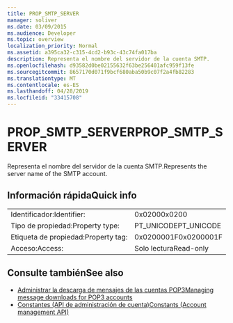 ```yaml
---
title: PROP_SMTP_SERVER
manager: soliver
ms.date: 03/09/2015
ms.audience: Developer
ms.topic: overview
localization_priority: Normal
ms.assetid: a395ca32-c315-4cd2-b93c-43c74fa017ba
description: Representa el nombre del servidor de la cuenta SMTP.
ms.openlocfilehash: d93582d0be02155632f63be256401afc959f13fe
ms.sourcegitcommit: 8657170d071f9bcf680aba50b9c07f2a4fb82283
ms.translationtype: MT
ms.contentlocale: es-ES
ms.lasthandoff: 04/28/2019
ms.locfileid: "33415708"
---
```

# <a name="prop_smtp_server"></a><span data-ttu-id="84301-103">PROP_SMTP_SERVER</span><span class="sxs-lookup"><span data-stu-id="84301-103">PROP_SMTP_SERVER</span></span>

<span data-ttu-id="84301-104">Representa el nombre del servidor de la cuenta SMTP.</span><span class="sxs-lookup"><span data-stu-id="84301-104">Represents the server name of the SMTP account.</span></span>
  
## <a name="quick-info"></a><span data-ttu-id="84301-105">Información rápida</span><span class="sxs-lookup"><span data-stu-id="84301-105">Quick info</span></span>

|||
|:-----|:-----|
|<span data-ttu-id="84301-106">Identificador:</span><span class="sxs-lookup"><span data-stu-id="84301-106">Identifier:</span></span>  <br/> |<span data-ttu-id="84301-107">0x0200</span><span class="sxs-lookup"><span data-stu-id="84301-107">0x0200</span></span>  <br/> |
|<span data-ttu-id="84301-108">Tipo de propiedad:</span><span class="sxs-lookup"><span data-stu-id="84301-108">Property type:</span></span>  <br/> |<span data-ttu-id="84301-109">PT_UNICODE</span><span class="sxs-lookup"><span data-stu-id="84301-109">PT_UNICODE</span></span>  <br/> |
|<span data-ttu-id="84301-110">Etiqueta de propiedad:</span><span class="sxs-lookup"><span data-stu-id="84301-110">Property tag:</span></span>  <br/> |<span data-ttu-id="84301-111">0x0200001F</span><span class="sxs-lookup"><span data-stu-id="84301-111">0x0200001F</span></span>  <br/> |
|<span data-ttu-id="84301-112">Acceso:</span><span class="sxs-lookup"><span data-stu-id="84301-112">Access:</span></span>  <br/> |<span data-ttu-id="84301-113">Solo lectura</span><span class="sxs-lookup"><span data-stu-id="84301-113">Read-only</span></span>  <br/> |
   
## <a name="see-also"></a><span data-ttu-id="84301-114">Consulte también</span><span class="sxs-lookup"><span data-stu-id="84301-114">See also</span></span>

- [<span data-ttu-id="84301-115">Administrar la descarga de mensajes de las cuentas POP3</span><span class="sxs-lookup"><span data-stu-id="84301-115">Managing message downloads for POP3 accounts</span></span>](managing-message-downloads-for-pop3-accounts.md) 
- [<span data-ttu-id="84301-116">Constantes (API de administración de cuenta)</span><span class="sxs-lookup"><span data-stu-id="84301-116">Constants (Account management API)</span></span>](constants-account-management-api.md)

